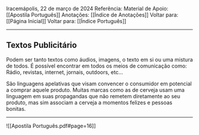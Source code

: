Iracemápolis, 22 de março de 2024
Referência:
Material de Apoio: [[Apostila Português]]
Anotações: [[Índice de Anotações]]
Voltar para: [[Página Inicial]]
Voltar para: [[Índice Português]]
___________________
## Textos Publicitário
Podem ser tanto textos como áudios, imagens, o texto em si ou uma mistura de todos. É possível encontrar em todos os meios de comunicação como: Rádio, revistas, internet, jornais, outdoors, etc... 

São linguagens apelativas que visam convencer o consumidor em potencial a comprar aquele produto. Muitas marcas como as de cerveja usam uma linguagem em suas propagandas que não remetem diretamente ao seu produto, mas sim associam a cerveja a momentos felizes e pessoas bonitas.

___________________

![[Apostila Português.pdf#page=16]]
